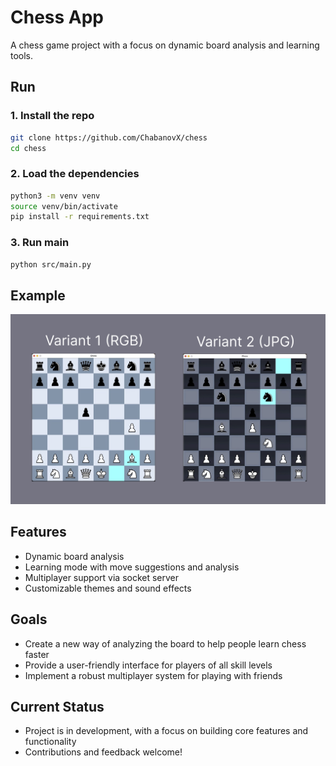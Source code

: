 # Chess App

A chess game project with a focus on dynamic board analysis and learning tools.

## Run

### 1. Install the repo
```bash
git clone https://github.com/ChabanovX/chess
cd chess
```

### 2. Load the dependencies
```bash
python3 -m venv venv
source venv/bin/activate
pip install -r requirements.txt
```

### 3. Run main
```bash
python src/main.py
```

## Example

![Board themes](https://github.com/ChabanovX/chess/blob/main/board_variations.png)

## Features

* Dynamic board analysis
* Learning mode with move suggestions and analysis
* Multiplayer support via socket server
* Customizable themes and sound effects

## Goals

* Create a new way of analyzing the board to help people learn chess faster
* Provide a user-friendly interface for players of all skill levels
* Implement a robust multiplayer system for playing with friends

## Current Status

* Project is in development, with a focus on building core features and functionality
* Contributions and feedback welcome!